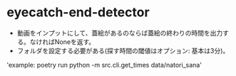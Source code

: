 # eyecatch-end-detector

- 動画をインプットにして、蓋絵があるのならば蓋絵の終わりの時間を出力する。なければNoneを返す。
- フォルダを設定する必要がある(探す時間の閾値はオプション: 基本は3分)。

'example: poetry run python -m src.cli.get_times data/natori_sana'
